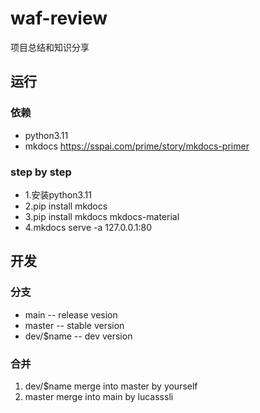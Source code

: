 # waf-review
项目总结和知识分享

## 运行

### 依赖
- python3.11
- mkdocs https://sspai.com/prime/story/mkdocs-primer

### step by step 
- 1.安装python3.11
- 2.pip install mkdocs
- 3.pip install mkdocs mkdocs-material
- 4.mkdocs serve -a 127.0.0.1:80


## 开发

### 分支
- main -- release vesion
- master -- stable version
- dev/$name -- dev version

### 合并
1. dev/$name merge into master by yourself
2. master merge into main by lucasssli